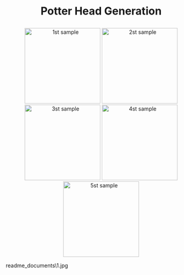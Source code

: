 


# <p align="center"> Potter Head Generation </p>

<p align="center">

<img src=".readme_documents/1.jpg" width=200 alt="1st sample"/>
<img src=".readme_documents/2.jpg" width=200 alt="2st sample"/>
<img src=".readme_documents/3.jpg" width=200 alt="3st sample"/>
<img src=".readme_documents/4.jpg" width=200 alt="4st sample"/>
<img src=".readme_documents/5.jpg" width=200 alt="5st sample"/>
</p>
readme_documents\1.jpg
<p align="center">
